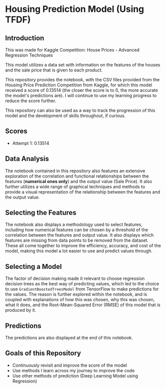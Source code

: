 # Housing Prediction Model (Using TFDF)
## Introduction
This was made for Kaggle Competition: House Prices - Advanced Regression Techniques

This model utilizes a data set with information on the features of the houses and the sale price that is given to each product. 

This repository provides the notebook, with the CSV files provided from the Housing Price Prediction Competition from Kaggle, for which this model received a score of 0.13514 (the closer the score is to 0, the more accurate the model's predictions are). I will continue to use my learning progress to reduce the score further. 

This repository can also be used as a way to track the progression of this model and the development of skills throughout, if curious.

## Scores
* Attempt 1: 0.13514

## Data Analysis
The notebook contained in this repository also features an extensive exploration of the correlation and functional relationships between the features (**numerical ones only**) and the output value (Sale Price). It also further utilizes a wide range of graphical techniques and methods to provide a visual representation of the relationship between the features and the output value.

## Selecting the Features
The notebook also displays a methodology used to select features, including how numerical features can be chosen by a threshold of the correlation between the features and output value. It also displays which features are missing from data points to be removed from the dataset. These all come together to improve the efficiency, accuracy, and cost of the model, making this model a lot easier to use and predict values through.

## Selecting a Model
The factor of decision making made it relevant to choose regression decision trees as the best way of predicting values, which led to the choice to use `GradientBoostedTreesModel` from TensorFlow to make predictions for the values. The reason is further explored within the notebook, and is coupled with explanations of how this was chosen, why this was chosen, what it does, and the Root-Mean-Squared Error (RMSE) of this model that is produced by it.

## Predictions
The predictions are also displayed at the end of this notebook.

## Goals of this Repository
* Continuously revisit and improve the score of the model
* Use methods I learn across my journey to improve the code
* Use other methods of prediction (Deep Learning Model using Regression)
